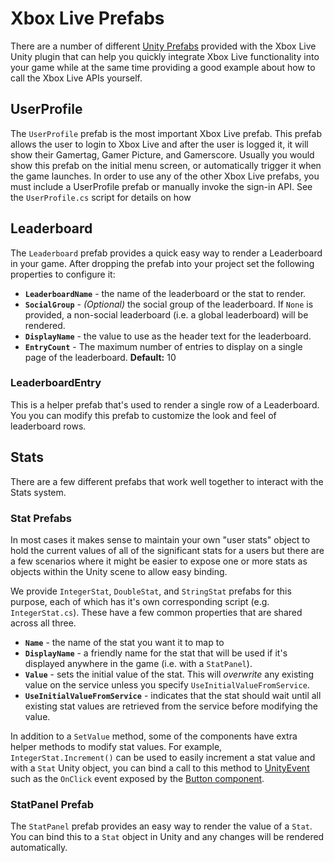 # Xbox Live Prefabs

There are a number of different [Unity Prefabs](https://docs.unity3d.com/Manual/Prefabs.html) provided with the Xbox Live Unity plugin that can help you quickly integrate Xbox Live functionality into your game while at the same time providing a good example about how to call the Xbox Live APIs yourself.

## UserProfile

The `UserProfile` prefab is the most important Xbox Live prefab.  This prefab allows the user to login to Xbox Live and after the user is logged it, it will show their Gamertag, Gamer Picture, and Gamerscore.  Usually you would show this prefab on the initial menu screen, or automatically trigger it when the game launches.  In order to use any of the other Xbox Live prefabs, you must include a UserProfile prefab or manually invoke the sign-in API.  See the `UserProfile.cs` script for details on how 

## Leaderboard

The `Leaderboard` prefab provides a quick easy way to render a Leaderboard in your game.  After dropping the prefab into your project set the following properties to configure it:

* **`LeaderboardName`** - the name of the leaderboard or the stat to render.
* **`SocialGroup`** - *(Optional)* the social group of the leaderboard.  If `None` is provided, a non-social leaderboard (i.e. a global leaderboard) will be rendered.
* **`DisplayName`** - the value to use as the header text for the leaderboard.
* **`EntryCount`** - The maximum number of entries to display on a single page of the leaderboard. **Default:** 10

### LeaderboardEntry

This is a helper prefab that's used to render a single row of a Leaderboard.  You you can modify this prefab to customize the look and feel of leaderboard rows.

## Stats

There are a few different prefabs that work well together to interact with the Stats system.  

### Stat Prefabs

In most cases it makes sense to maintain your own "user stats" object to hold the current values of all of the significant stats for a users but there are a few scenarios where it might be easier to expose one or more stats as objects within the Unity scene to allow easy binding.

We provide `IntegerStat`, `DoubleStat`, and `StringStat` prefabs for this purpose, each of which has it's own corresponding script (e.g. `IntegerStat.cs`).  These have a few common properties that are shared across all three.

* **`Name`** - the name of the stat you want it to map to
* **`DisplayName`** - a friendly name for the stat that will be used if it's displayed anywhere in the game (i.e. with a `StatPanel`).
* **`Value`** - sets the initial value of the stat.  This will *overwrite* any existing value on the service unless you specify `UseInitialValueFromService`.
* **`UseInitialValueFromService`** - indicates that the stat should wait until all existing stat values are retrieved from the service before modifying the value.

In addition to a `SetValue` method, some of the components have extra helper methods to modify stat values.  For example, `IntegerStat.Increment()` can be used to easily increment a stat value and with a `Stat` Unity object, you can bind a call to this method to [UnityEvent](https://docs.unity3d.com/ScriptReference/Events.UnityEvent.html) such as the `OnClick` event exposed by the [Button component](https://docs.unity3d.com/Manual/UIInteractionComponents.html).

### StatPanel Prefab

The `StatPanel` prefab provides an easy way to render the value of a `Stat`.  You can bind this to a `Stat` object in Unity and any changes will be rendered automatically.  